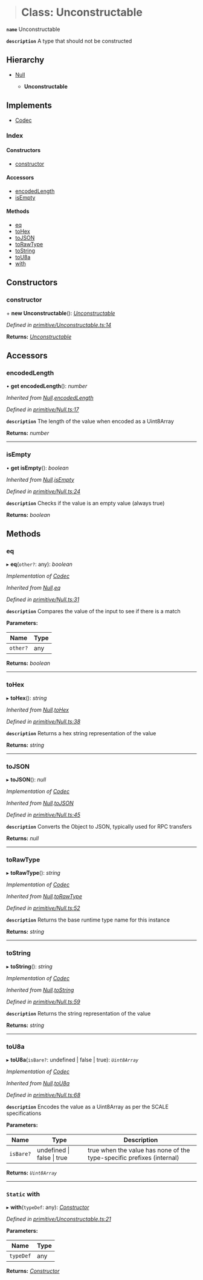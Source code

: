 > # Class: Unconstructable

**`name`** Unconstructable

**`description`** 
A type that should not be constructed

## Hierarchy

* [Null](_primitive_null_.null.md)

  * **Unconstructable**

## Implements

* [Codec](../interfaces/_types_.codec.md)

### Index

#### Constructors

* [constructor](_primitive_unconstructable_.unconstructable.md#constructor)

#### Accessors

* [encodedLength](_primitive_unconstructable_.unconstructable.md#encodedlength)
* [isEmpty](_primitive_unconstructable_.unconstructable.md#isempty)

#### Methods

* [eq](_primitive_unconstructable_.unconstructable.md#eq)
* [toHex](_primitive_unconstructable_.unconstructable.md#tohex)
* [toJSON](_primitive_unconstructable_.unconstructable.md#tojson)
* [toRawType](_primitive_unconstructable_.unconstructable.md#torawtype)
* [toString](_primitive_unconstructable_.unconstructable.md#tostring)
* [toU8a](_primitive_unconstructable_.unconstructable.md#tou8a)
* [with](_primitive_unconstructable_.unconstructable.md#static-with)

## Constructors

###  constructor

\+ **new Unconstructable**(): *[Unconstructable](_primitive_unconstructable_.unconstructable.md)*

*Defined in [primitive/Unconstructable.ts:14](https://github.com/polkadot-js/api/blob/3b339a2/packages/types/src/primitive/Unconstructable.ts#L14)*

**Returns:** *[Unconstructable](_primitive_unconstructable_.unconstructable.md)*

## Accessors

###  encodedLength

• **get encodedLength**(): *number*

*Inherited from [Null](_primitive_null_.null.md).[encodedLength](_primitive_null_.null.md#encodedlength)*

*Defined in [primitive/Null.ts:17](https://github.com/polkadot-js/api/blob/3b339a2/packages/types/src/primitive/Null.ts#L17)*

**`description`** The length of the value when encoded as a Uint8Array

**Returns:** *number*

___

###  isEmpty

• **get isEmpty**(): *boolean*

*Inherited from [Null](_primitive_null_.null.md).[isEmpty](_primitive_null_.null.md#isempty)*

*Defined in [primitive/Null.ts:24](https://github.com/polkadot-js/api/blob/3b339a2/packages/types/src/primitive/Null.ts#L24)*

**`description`** Checks if the value is an empty value (always true)

**Returns:** *boolean*

## Methods

###  eq

▸ **eq**(`other?`: any): *boolean*

*Implementation of [Codec](../interfaces/_types_.codec.md)*

*Inherited from [Null](_primitive_null_.null.md).[eq](_primitive_null_.null.md#eq)*

*Defined in [primitive/Null.ts:31](https://github.com/polkadot-js/api/blob/3b339a2/packages/types/src/primitive/Null.ts#L31)*

**`description`** Compares the value of the input to see if there is a match

**Parameters:**

Name | Type |
------ | ------ |
`other?` | any |

**Returns:** *boolean*

___

###  toHex

▸ **toHex**(): *string*

*Inherited from [Null](_primitive_null_.null.md).[toHex](_primitive_null_.null.md#tohex)*

*Defined in [primitive/Null.ts:38](https://github.com/polkadot-js/api/blob/3b339a2/packages/types/src/primitive/Null.ts#L38)*

**`description`** Returns a hex string representation of the value

**Returns:** *string*

___

###  toJSON

▸ **toJSON**(): *null*

*Implementation of [Codec](../interfaces/_types_.codec.md)*

*Inherited from [Null](_primitive_null_.null.md).[toJSON](_primitive_null_.null.md#tojson)*

*Defined in [primitive/Null.ts:45](https://github.com/polkadot-js/api/blob/3b339a2/packages/types/src/primitive/Null.ts#L45)*

**`description`** Converts the Object to JSON, typically used for RPC transfers

**Returns:** *null*

___

###  toRawType

▸ **toRawType**(): *string*

*Implementation of [Codec](../interfaces/_types_.codec.md)*

*Inherited from [Null](_primitive_null_.null.md).[toRawType](_primitive_null_.null.md#torawtype)*

*Defined in [primitive/Null.ts:52](https://github.com/polkadot-js/api/blob/3b339a2/packages/types/src/primitive/Null.ts#L52)*

**`description`** Returns the base runtime type name for this instance

**Returns:** *string*

___

###  toString

▸ **toString**(): *string*

*Implementation of [Codec](../interfaces/_types_.codec.md)*

*Inherited from [Null](_primitive_null_.null.md).[toString](_primitive_null_.null.md#tostring)*

*Defined in [primitive/Null.ts:59](https://github.com/polkadot-js/api/blob/3b339a2/packages/types/src/primitive/Null.ts#L59)*

**`description`** Returns the string representation of the value

**Returns:** *string*

___

###  toU8a

▸ **toU8a**(`isBare?`: undefined | false | true): *`Uint8Array`*

*Implementation of [Codec](../interfaces/_types_.codec.md)*

*Inherited from [Null](_primitive_null_.null.md).[toU8a](_primitive_null_.null.md#tou8a)*

*Defined in [primitive/Null.ts:68](https://github.com/polkadot-js/api/blob/3b339a2/packages/types/src/primitive/Null.ts#L68)*

**`description`** Encodes the value as a Uint8Array as per the SCALE specifications

**Parameters:**

Name | Type | Description |
------ | ------ | ------ |
`isBare?` | undefined \| false \| true | true when the value has none of the type-specific prefixes (internal)  |

**Returns:** *`Uint8Array`*

___

### `Static` with

▸ **with**(`typeDef`: any): *[Constructor](../interfaces/_types_.constructor.md)*

*Defined in [primitive/Unconstructable.ts:21](https://github.com/polkadot-js/api/blob/3b339a2/packages/types/src/primitive/Unconstructable.ts#L21)*

**Parameters:**

Name | Type |
------ | ------ |
`typeDef` | any |

**Returns:** *[Constructor](../interfaces/_types_.constructor.md)*